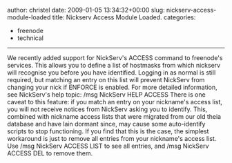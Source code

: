 author: christel
date: 2009-01-05 13:34:32+00:00
slug: nickserv-access-module-loaded
title: Nickserv Access Module Loaded.
categories:
- freenode
- technical
---

We recently added support for NickServ's ACCESS command to freenode's services. This allows you to define a list of hostmasks from which nickserv will recognise you before you have identified. Logging in as normal is still required, but matching an entry on this list will prevent NickServ from changing your nick if ENFORCE is enabled.
For more detailed information, see NickServ's help topic:
/msg NickServ HELP ACCESS
There is one caveat to this feature: if you match an entry on your nickname's access list, you will not receive notices from NickServ asking you to identify. This, combined with nickname access lists that were migrated from our old theia database and have lain dormant since, may cause some auto-identify scripts to stop functioning.
If you find that this is the case, the simplest workaround is just to remove all entries from your nickname's access list. Use
/msg NickServ ACCESS LIST
to see all entries, and
/msg NickServ ACCESS DEL <hostmask>
to remove them.
